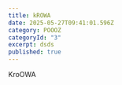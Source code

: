 ```yaml
---
title: kROWA
date: 2025-05-27T09:41:01.596Z
category: POOOZ
categoryId: "3"
excerpt: dsds
published: true
---
```

KroOWA
